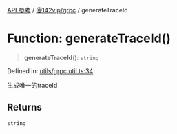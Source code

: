 [API 参考](../../../index.md) / [@142vip/grpc](../index.md) / generateTraceId

# Function: generateTraceId()

> **generateTraceId**(): `string`

Defined in: [utils/grpc.util.ts:34](https://github.com/142vip/core-x/blob/15d5bc9ef4bece78c0e60bdf074a2d245f625100/packages/grpc/src/utils/grpc.util.ts#L34)

生成唯一的traceId

## Returns

`string`
